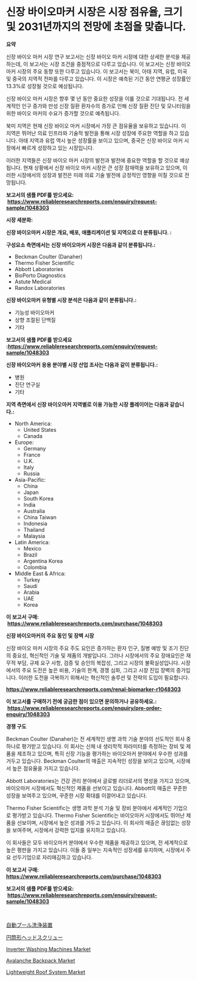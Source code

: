<p><h1>신장 바이오마커 시장은 시장 점유율, 크기 및 2031년까지의 전망에 초점을 맞춥니다.</h1></p><p><strong>요약</strong></p>
<p><p>신장 바이오 마커 시장 연구 보고서는 신장 바이오 마커 시장에 대한 상세한 분석을 제공하는데, 이 보고서는 시장 조건을 중점적으로 다루고 있습니다. 이 보고서는 신장 바이오 마커 시장의 주요 동향 또한 다루고 있습니다. 이 보고서는 북미, 아태 지역, 유럽, 미국 및 중국의 지역적 전파를 다루고 있습니다. 이 시장은 예측된 기간 동안 연평균 성장률인 13.3%로 성장될 것으로 예상됩니다.</p><p>신장 바이오 마커 시장은 향후 몇 년 동안 중요한 성장을 이룰 것으로 기대됩니다. 전 세계적인 인구 증가와 만성 신장 질환 환자수의 증가로 인해 신장 질환 진단 및 모니터링을 위한 바이오 마커의 수요가 증가할 것으로 예측됩니다.</p><p>북미 지역은 현재 신장 바이오 마커 시장에서 가장 큰 점유율을 보유하고 있습니다. 이 지역은 뛰어난 의료 인프라와 기술적 발전을 통해 시장 성장에 주요한 역할을 하고 있습니다. 아태 지역과 유럽 역시 높은 성장률을 보이고 있으며, 중국은 신장 바이오 마커 시장에서 빠르게 성장하고 있는 시장입니다.</p><p>이러한 지역들은 신장 바이오 마커 시장의 발전과 발전에 중요한 역할을 할 것으로 예상됩니다. 현재 상황에서 신장 바이오 마커 시장은 큰 성장 잠재력을 보유하고 있으며, 이러한 시장에서의 성장과 발전은 미래 의료 기술 발전에 긍정적인 영향을 미칠 것으로 전망됩니다.</p></p>
<p><strong>보고서의 샘플 PDF를 받으세요: &nbsp;<a href="https://www.reliableresearchreports.com/enquiry/request-sample/1048303">https://www.reliableresearchreports.com/enquiry/request-sample/1048303</a></strong></p>
<p><strong>시장 세분화:</strong></p>
<p><strong> 신장 바이오마커 시장은 개요, 배포, 애플리케이션 및 지역으로 더 분류됩니다. :</strong></p>
<p><strong>구성요소 측면에서는 신장 바이오마커 시장은 다음과 같이 분류됩니다.:</strong></p>
<p><ul><li>Beckman Coulter (Danaher)</li><li>Thermo Fisher Scientific</li><li>Abbott Laboratories</li><li>BioPorto Diagnostics</li><li>Astute Medical</li><li>Randox Laboratories</li></ul></p>
<p><strong> 신장 바이오마커 유형별 시장 분석은 다음과 같이 분류됩니다.:</strong></p>
<p><ul><li>기능성 바이오마커</li><li>상향 조절된 단백질</li><li>기타</li></ul></p>
<p><strong>보고서의 샘플 PDF를 받으세요 :<a href="https://www.reliableresearchreports.com/enquiry/request-sample/1048303">https://www.reliableresearchreports.com/enquiry/request-sample/1048303</a></strong></p>
<p><strong> 신장 바이오마커 응용 분야별 시장 산업 조사는 다음과 같이 분류됩니다.:</strong></p>
<p><ul><li>병원</li><li>진단 연구실</li><li>기타</li></ul></p>
<p><strong>지역 측면에서 신장 바이오마커 지역별로 이용 가능한 시장 플레이어는 다음과 같습니다.:</strong></p>
<p><ul>
    <li>
        North America:
        <ul>
            <li>United States</li>
            <li>Canada</li>
        </ul>
    </li>
    <li>
        Europe:
        <ul>
            <li>Germany</li>
            <li>France</li>
            <li>U.K.</li>
            <li>Italy</li>
            <li>Russia</li>
        </ul>
    </li>
    <li>
        Asia-Pacific:
        <ul>
            <li>China</li>
            <li>Japan</li>
            <li>South Korea</li>
            <li>India</li>
            <li>Australia</li>
            <li>China Taiwan</li>
            <li>Indonesia</li>
            <li>Thailand</li>
            <li>Malaysia</li>
        </ul>
    </li>
    <li>
        Latin America:
        <ul>
            <li>Mexico</li>
            <li>Brazil</li>
            <li>Argentina Korea</li>
            <li>Colombia</li>
        </ul>
    </li>
    <li>
        Middle East & Africa:
        <ul>
            <li>Turkey</li>
            <li>Saudi</li>
            <li>Arabia</li>
            <li>UAE</li>
            <li>Korea</li>
        </ul>
    </li>
    </ul></p>
<p><strong>이 보고서 구매: &nbsp;<a href="https://www.reliableresearchreports.com/purchase/1048303">https://www.reliableresearchreports.com/purchase/1048303</a></strong></p>
<p><strong>신장 바이오마커의 주요 동인 및 장벽 시장</strong></p>
<p><p>신장 바이오 마커 시장의 주요 주도 요인은 증가하는 환자 인구, 질병 예방 및 조기 진단의 중요성, 혁신적인 기술 및 제품의 개발입니다. 그러나 시장에서의 주요 장애요인은 재무적 부담, 규제 요구 사항, 검증 및 승인의 복잡성, 그리고 시장의 불확실성입니다. 시장에서의 주요 도전은 높은 비용, 기술의 한계, 경쟁 심화, 그리고 시장 진입 장벽의 증가입니다. 이러한 도전을 극복하기 위해서는 혁신적인 솔루션 및 전략의 도입이 필요합니다.</p></p>
<p><strong><a href="https://www.reliableresearchreports.com/renal-biomarker-r1048303">https://www.reliableresearchreports.com/renal-biomarker-r1048303</a></strong></p>
<p><strong>이 보고서를 구매하기 전에 궁금한 점이 있으면 문의하거나 공유하세요.: &nbsp;<a href="https://www.reliableresearchreports.com/enquiry/pre-order-enquiry/1048303">https://www.reliableresearchreports.com/enquiry/pre-order-enquiry/1048303</a></strong></p>
<p><strong>경쟁 구도</strong></p>
<p><p>Beckman Coulter (Danaher)는 전 세계적인 생명 과학 기술 분야의 선도적인 회사 중 하나로 평가받고 있습니다. 이 회사는 신체 내 생리학적 파라미터를 측정하는 장비 및 제품을 제조하고 있으며, 특히 신장 기능을 평가하는 바이오마커 분야에서 우수한 성과를 거두고 있습니다. Beckman Coulter의 매출은 지속적인 성장을 보이고 있으며, 시장에서 높은 점유율을 가지고 있습니다.</p><p>Abbott Laboratories는 건강 관리 분야에서 글로벌 리더로서의 명성을 가지고 있으며, 바이오마커 시장에서도 혁신적인 제품을 선보이고 있습니다. Abbott의 매출은 꾸준한 성장을 보여주고 있으며, 꾸준한 시장 확대를 이끌어내고 있습니다.</p><p>Thermo Fisher Scientific는 생명 과학 분석 기술 및 장비 분야에서 세계적인 기업으로 평가받고 있습니다. Thermo Fisher Scientific는 바이오마커 시장에서도 뛰어난 제품을 선보이며, 시장에서 높은 성과를 거두고 있습니다. 이 회사의 매출은 끊임없는 성장을 보여주며, 시장에서 강력한 입지를 유지하고 있습니다.</p><p>이 회사들은 모두 바이오마커 분야에서 우수한 제품을 제공하고 있으며, 전 세계적으로 높은 평판을 가지고 있습니다. 이들 중 일부는 지속적인 성장세를 유지하며, 시장에서 주요 선두기업으로 자리매김하고 있습니다.</p></p>
<p><strong>이 보고서 구매: &nbsp; <a href="https://www.reliableresearchreports.com/purchase/1048303">https://www.reliableresearchreports.com/purchase/1048303</a></strong></p>
<p><strong>보고서의 샘플 PDF를 받으세요: &nbsp;<a href="https://www.reliableresearchreports.com/enquiry/request-sample/1048303">https://www.reliableresearchreports.com/enquiry/request-sample/1048303</a></strong><strong></strong></p>
<p>&nbsp;</p>
<p><p><a href="https://medium.com/@laceyzemlak1/%E8%87%AA%E5%8B%95%E3%83%97%E3%83%BC%E3%83%AB%E3%82%AF%E3%83%AA%E3%83%BC%E3%83%8B%E3%83%B3%E3%82%B0%E6%A9%9F%E5%99%A8%E5%B8%82%E5%A0%B4-%E7%AB%B6%E4%BA%89%E5%88%86%E6%9E%90-%E5%B8%82%E5%A0%B4%E5%8B%95%E5%90%91-2031%E5%B9%B4%E3%81%BE%E3%81%A7%E3%81%AE%E4%BA%88%E6%B8%AC-5bdcc60d2f35">自動プール洗浄装置</a></p><p><a href="https://medium.com/@juliafadel1922/%E5%86%86%E7%AD%92%E9%A0%AD%E3%81%AD%E3%81%98%E5%B8%82%E5%A0%B4%E3%81%AF-%E5%B8%82%E5%A0%B4%E3%82%B7%E3%82%A7%E3%82%A2-%E3%82%B5%E3%82%A4%E3%82%BA-%E3%81%8A%E3%82%88%E3%81%B32031%E5%B9%B4%E3%81%BE%E3%81%A7%E3%81%AE%E4%BA%88%E6%B8%AC%E3%81%AB%E7%84%A6%E7%82%B9%E3%82%92%E5%BD%93%E3%81%A6%E3%81%A6%E3%81%84%E3%81%BE%E3%81%99-5b2ad6a28776">円筒形ヘッドスクリュー</a></p><p><a href="https://www.linkedin.com/pulse/inverter-washing-machines-market-exploring-share-trends-future-yeqbe?trackingId=0uNv15CZAJk2hPkwKWneZw%3D%3D">Inverter Washing Machines Market</a></p><p><a href="https://www.linkedin.com/pulse/avalanche-backpack-market-insight-trends-growth-forecasted-lxdle?trackingId=wXvyddBqjP%2Bvdlxrybutfg%3D%3D">Avalanche Backpack Market</a></p><p><a href="https://github.com/changoleonlaverguenzanoexiste/Market-Research-Report-List-2/blob/main/lightweight-roof-system-market.md">Lightweight Roof System Market</a></p></p>